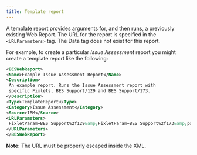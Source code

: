```yaml
---
title: Template report
---
```


A template report provides arguments for, and then runs, a previously existing
Web Report. The URL for the report is specified in the ```<URLParameters>``` tag. The
Data tag does not exist for this report.

For example, to create a particular *Issue Assessment* report you might create a
template report like the following:


```xml
<BESWebReport>
<Name>Example Issue Assessment Report</Name>
<Description>
 An example report. Runs the Issue Assessment report with
 specific Fixlets, BES Support/129 and BES Support/173.
</Description>
<Type>TemplateReport</Type>
<Category>Issue Assessment</Category>
<Source>IBM</Source>
<URLParameters>
 FixletParam=BES Support%2f129&amp;FixletParam=BES Support%2f173&amp;page=VAReport
</URLParameters>
</BESWebReport>
```

**Note:** The URL must be properly escaped inside the XML.